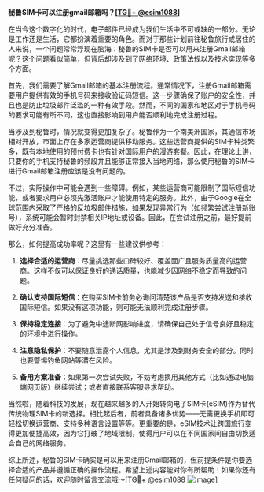 **秘鲁SIM卡可以注册gmail邮箱吗？[[TG💪+ @esim1088](https://t.me/s/esim1088)]**

在当今这个数字化的时代，电子邮件已经成为我们生活中不可或缺的一部分。无论是工作还是生活，它都扮演着重要的角色。而对于那些计划前往秘鲁旅行或居住的人来说，一个问题常常浮现在脑海：秘鲁的SIM卡是否可以用来注册Gmail邮箱呢？这个问题看似简单，但背后却涉及到了网络环境、政策法规以及技术实现等多个方面。

首先，我们需要了解Gmail邮箱的基本注册流程。通常情况下，注册Gmail邮箱需要用户提供有效的手机号码来接收验证码短信。这一步骤确保了账户的安全性，并且也是防止垃圾邮件泛滥的一种有效手段。然而，不同的国家和地区对于手机号码的要求可能有所不同，这也直接影响到用户能否顺利地完成注册过程。

当涉及到秘鲁时，情况就变得更加复杂了。秘鲁作为一个南美洲国家，其通信市场相对开放，市面上存在多家运营商提供移动服务。这些运营商提供的SIM卡种类繁多，既有本地使用的预付费卡也有针对国际用户的漫游套餐。因此，在理论上讲，只要你的手机支持秘鲁的频段并且能够正常接入当地网络，那么使用秘鲁的SIM卡进行Gmail邮箱注册应该是没有问题的。

不过，实际操作中可能会遇到一些障碍。例如，某些运营商可能限制了国际短信功能，或者要求用户必须先激活账户才能使用特定的服务。此外，由于Google在全球范围内采取了严格的反垃圾邮件措施，如果发现异常行为（如频繁尝试注册新账号），系统可能会暂时封禁相关IP地址或设备。因此，在尝试注册之前，最好提前做好充分准备。

那么，如何提高成功率呢？这里有一些建议供参考：

1. **选择合适的运营商**：尽量挑选那些口碑较好、覆盖面广且服务质量高的运营商。这样不仅可以保证良好的通话质量，也能减少因网络不稳定而导致的问题。
   
2. **确认支持国际短信**：在购买SIM卡前务必询问清楚该产品是否支持发送和接收国际短信。如果没有这项功能，则可能无法顺利完成注册步骤。

3. **保持稳定连接**：为了避免中途断网影响进度，请确保自己处于信号良好且稳定的环境中进行操作。

4. **注意隐私保护**：不要随意泄露个人信息，尤其是涉及到财务安全的部分。同时也要警惕钓鱼网站等潜在风险。

5. **备用方案准备**：如果第一次尝试失败，不妨考虑换用其他方式（比如通过电脑端网页版）继续尝试；或者直接联系客服寻求帮助。

当然啦，随着科技的发展，现在越来越多的人开始转向电子SIM卡(eSIM)作为替代传统物理SIM卡的新选择。相比起后者，前者具备诸多优势——无需更换手机即可轻松切换运营商、支持多种语言设置等等。更重要的是，eSIM技术让跨国旅行变得更加便捷高效，因为它打破了地域限制，使得用户可以在不同国家间自由切换适合自己的网络服务。

综上所述，秘鲁的SIM卡确实是可以用来注册Gmail邮箱的，但前提条件是你要选择合适的产品并遵循正确的操作流程。希望上述内容能对你有所帮助！如果你还有任何疑问的话，欢迎随时留言交流哦～[[TG💪+ @esim1088](https://t.me/s/esim1088) ![Image](https://i.postimg.cc/4NQfJmqS/Snipaste-2025-05-13-00-14-12.png)]
